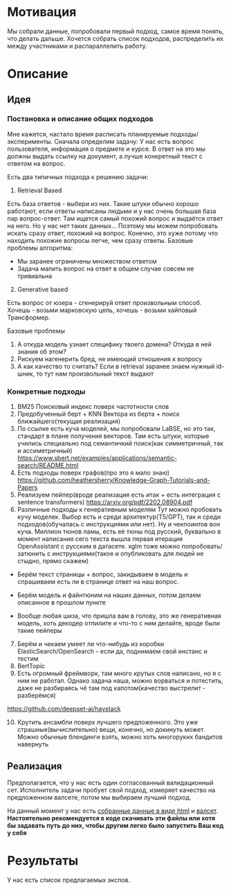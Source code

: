 # Мотивация

Мы собрали данные, попробовали первый подход, самое время понять, что делать дальше. Хочется собрать список подходов, распределить их между участниками и распараллелить работу.

# Описание

## Идея 

### Постановка и описание общих подходов
Мне кажется, настало время расписать планируемые подходы/эксперименты. Сначала определим задачу:
У нас есть вопрос пользователя, информация о предмете и курсе. В ответ на это мы должны выдать ссылку на документ, а лучше конкретный текст с ответом на вопрос.


Есть два типичных подхода к решению задачи:
1) Retrieval Based

Есть база ответов - выбери из них. Такие штуки обычно хорошо работают, если ответы написаны людьми и у нас очень большая база пар вопрос-ответ. 
Там ищется самый похожий вопрос и выдаётся ответ на него. Но у нас нет таких данных...
Поэтому мы можем попробовать искать сразу ответ, похожий на вопрос. Конечно, это хуже потому что находить похожие вопросы легче, чем сразу ответы.
Базовые проблемы алгоритма:
- Мы заранее ограничены множеством ответом
- Задача мапить вопрос на ответ в общем случае совсем не тривиальна

2) Generative based

Есть вопрос от юзера - сгенерируй ответ произвольным способ. Хочешь - возьми марковскую цепь, хочешь - возьми хайповый Трансформер. 

Базовые проблемы
1) А откуда модель узнает специфику твоего домена? Откуда в ней знания об этом?
2) Рискуем нагенерить бред, не имеющий отношения к вопросу
3) А как качество то считать? Если в retrieval заранее знаем нужный id-шник, то тут нам произвольный текст выдают

### Конкретные подходы

1) BM25
Поисковый индекс поверх частотности слов
2) Предобученный берт + KNN
Вектора из берта + поиск ближайшего(текущая реализация)
3) По ссылке есть куча моделей, мы попробовали LaBSE, но это так, стандарт в плане получения векторов. Там есть штуки, которые учились специально под семантичкий поиск(как симметричный, так и ассиметричный)
https://www.sbert.net/examples/applications/semantic-search/README.html
4) Есть подходы поверх графов(про это я мало знаю)
https://github.com/heathersherry/Knowledge-Graph-Tutorials-and-Papers
5) Реализуем пейпер(вроде реализация есть итак + есть интеграция с sentence transformers)
https://arxiv.org/pdf/2202.08904.pdf
6) Различные подходы к генеративным моделям
Тут можно пробовать кучу моделек. Выбор есть и среди архитектур(T5/GPT), так и среди подходов(обучалась с инструкциями или нет). Ну и чекпоинтов вон куча. Миллион тюнов ламы, есть её тюны под русский, буквально в момент написания сего текста вышла первая итерация OpenAssistant с русским в датасете. xglm тоже можно попробовать/затюнить с инструкциями(такое и опубликовать для людей не стыдно, прямо скажем)
  - Берём текст страницы + вопрос, закидываем в модель и спрашиваем есть ли в странице ответ на наш вопрос.

  - Берём модель и файнтюним на наших данных, потом делаем описанное в прошлом пункте 

  - Вообще любая шиза, что пришла вам в голову, это же генеративная модель, хоть декодер отпилите и что-то с ним делайте, вроде были такие пейперы

7) Берём и чекаем умеет ли что-нибудь из коробки ElasticSearch/OpenSearch - если да, поднимаем свой инстанс и тестим
8) BertTopic
9) Есть огромный фреймворк, там много крутых слов написано, но я с ним не работал. Однако задача наша, можно ворваться и потестить, даже не разбираясь чё там под капотом(качество выстрелит - разберёмся)

https://github.com/deepset-ai/haystack

10) Крутить ансамбли поверх лучшего предложенного. Это уже страшные(вычислительно) вещи, конечно, но докинуть может. Можно обычные блендинги взять, можно хоть многоруких бандитов навернуть

## Реализация 

Предполагается, что у нас есть один согласованный валидационный сет. Исполнитель задачи пробует свой подход, измеряет качество на предложенном валсете, потом мы выбираем лучший подход.

На данный момент у нас есть [собранные данные в виде html](https://drive.google.com/file/d/1Ux-pxb60t14RPjeZJ_lyuWzHW4J9JAq5/view?usp=share_link) и [валсет](https://drive.google.com/file/d/1-e9oVyTMLMIyYnhUT-yWO38mA4ZzTuov/view?usp=share_link). **Настоятельно рекомендуется в коде скачивать эти файлы или хотя бы задавать путь до них, чтобы другим легко было запустить Ваш код у себя**


# Результаты

У нас есть список предлагаемых экспов.
